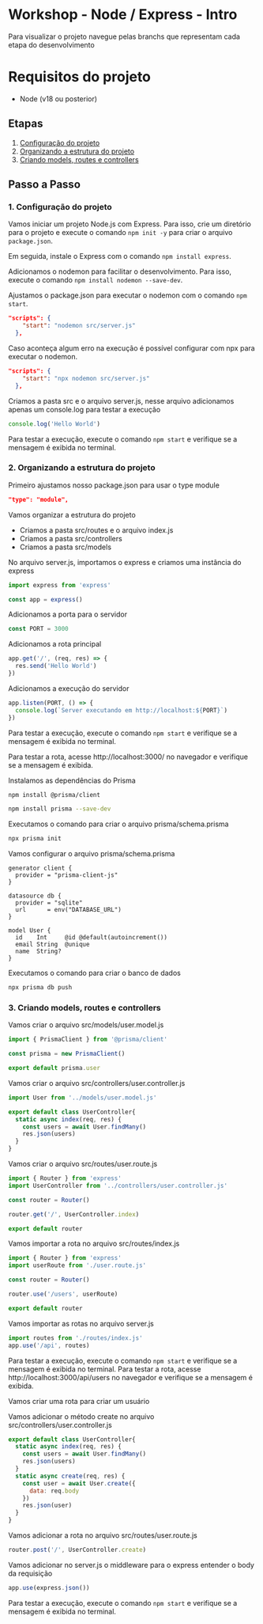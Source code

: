 # Workshop - Node / Express - Intro

Para visualizar o projeto navegue pelas branchs que representam cada etapa do desenvolvimento

# Requisitos do projeto
- Node (v18 ou posterior)

## Etapas

1. [Configuração do projeto](#1-configuração-do-projeto)
2. [Organizando a estrutura do projeto](#2-organizando-a-estrutura-do-projeto)
3. [Criando models, routes e controllers](#3-criando-models-routes-e-controllers)

## Passo a Passo

### 1. Configuração do projeto

Vamos iniciar um projeto Node.js com Express. Para isso, crie um diretório para o projeto e execute o comando `npm init -y` para criar o arquivo `package.json`.

Em seguida, instale o Express com o comando `npm install express`.

Adicionamos o nodemon para facilitar o desenvolvimento. Para isso, execute o comando `npm install nodemon --save-dev`.

Ajustamos o package.json para executar o nodemon com o comando `npm start`.

```json
"scripts": {
    "start": "nodemon src/server.js"
  },
```

Caso aconteça algum erro na execução é possível configurar com npx para executar o nodemon.

```json
"scripts": {
    "start": "npx nodemon src/server.js"
  },
```

Criamos a pasta src e o arquivo server.js, nesse arquivo adicionamos apenas um console.log para testar a execução

```javascript
console.log('Hello World')
```

Para testar a execução, execute o comando `npm start` e verifique se a mensagem é exibida no terminal.

### 2. Organizando a estrutura do projeto

Primeiro ajustamos nosso package.json para usar o type module

```json
"type": "module",
```

Vamos organizar a estrutura do projeto

- Criamos a pasta src/routes e o arquivo index.js
- Criamos a pasta src/controllers
- Criamos a pasta src/models

No arquivo server.js, importamos o express e criamos uma instância do express

```javascript
import express from 'express'

const app = express()
```

Adicionamos a porta para o servidor

```javascript
const PORT = 3000
```

Adicionamos a rota principal

```javascript
app.get('/', (req, res) => {
  res.send('Hello World')
})
```

Adicionamos a execução do servidor

```javascript
app.listen(PORT, () => {
  console.log(`Server executando em http://localhost:${PORT}`)
})
```

Para testar a execução, execute o comando `npm start` e verifique se a mensagem é exibida no terminal.

Para testar a rota, acesse http://localhost:3000/ no navegador e verifique se a mensagem é exibida.

Instalamos as dependências do Prisma

```bash
npm install @prisma/client
```

```bash
npm install prisma --save-dev
```

Executamos o comando para criar o arquivo prisma/schema.prisma

```bash
npx prisma init
```

Vamos configurar o arquivo prisma/schema.prisma

```prisma
generator client {
  provider = "prisma-client-js"
}

datasource db {
  provider = "sqlite"
  url      = env("DATABASE_URL")
}

model User {
  id    Int     @id @default(autoincrement())
  email String  @unique
  name  String?
}
```

Executamos o comando para criar o banco de dados

```bash
npx prisma db push
```

### 3. Criando models, routes e controllers

Vamos criar o arquivo src/models/user.model.js

```javascript
import { PrismaClient } from '@prisma/client'

const prisma = new PrismaClient()

export default prisma.user
```

Vamos criar o arquivo src/controllers/user.controller.js

```javascript
import User from '../models/user.model.js'

export default class UserController{
  static async index(req, res) {
    const users = await User.findMany()
    res.json(users)
  }
}
```

Vamos criar o arquivo src/routes/user.route.js

```javascript
import { Router } from 'express'
import UserController from '../controllers/user.controller.js'

const router = Router()

router.get('/', UserController.index)

export default router
```

Vamos importar a rota no arquivo src/routes/index.js

```javascript
import { Router } from 'express'
import userRoute from './user.route.js'

const router = Router()

router.use('/users', userRoute)

export default router
```

Vamos importar as rotas no arquivo server.js

```javascript
import routes from './routes/index.js'
app.use('/api', routes)
```

Para testar a execução, execute o comando `npm start` e verifique se a mensagem é exibida no terminal.
Para testar a rota, acesse http://localhost:3000/api/users no navegador e verifique se a mensagem é exibida.

Vamos criar uma rota para criar um usuário

Vamos adicionar o método create no arquivo src/controllers/user.controller.js

```javascript
export default class UserController{
  static async index(req, res) {
    const users = await User.findMany()
    res.json(users)
  }
  static async create(req, res) {
    const user = await User.create({
      data: req.body
    })
    res.json(user)
  }  
}
```

Vamos adicionar a rota no arquivo src/routes/user.route.js

```javascript
router.post('/', UserController.create)
```

Vamos adicionar no server.js o middleware para o express entender o body da requisição

```javascript
app.use(express.json())
```

Para testar a execução, execute o comando `npm start` e verifique se a mensagem é exibida no terminal.